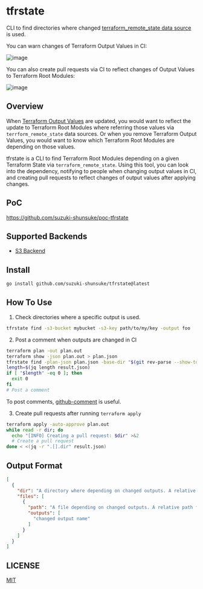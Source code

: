 # tfrstate

CLI to find directories where changed [terraform_remote_state data source](https://developer.hashicorp.com/terraform/language/state/remote-state-data) is used.

You can warn changes of Terraform Output Values in CI:

![image](https://github.com/user-attachments/assets/128ee2ee-1e69-4303-b835-2e963b519c58)

You can also create pull requests via CI to reflect changes of Output Values to Terraform Root Modules:

![image](https://github.com/user-attachments/assets/2e1900a2-49af-4574-b342-95cf0ba38225)

## Overview

When [Terraform Output Values](https://developer.hashicorp.com/terraform/language/values/outputs) are updated, you would want to reflect the update to Terraform Root Modules where referring those values via `terrform_remote_state` data sources.
Or when you remove Terraform Output Values, you would want to know which Terraform Root Modules are depending on those values.

tfrstate is a CLI to find Terraform Root Modules depending on a given Terraform State via `terraform_remote_state`.
Using this tool, you can look into the dependency, notifying to people when changing output values in CI, and creating pull requests to reflect changes of output values after applying changes.

## PoC

https://github.com/suzuki-shunsuke/poc-tfrstate

## Supported Backends

- [S3 Backend](https://developer.hashicorp.com/terraform/language/backend/s3)

## Install

```sh
go install github.com/suzuki-shunsuke/tfrstate@latest
```

## How To Use

1. Check directories where a specific output is used.

```sh
tfrstate find -s3-bucket mybucket -s3-key path/to/my/key -output foo
```

2. Post a comment when outputs are changed in CI

```sh
terraform plan -out plan.out
terraform show -json plan.out > plan.json
tfrstate find -plan-json plan.json -base-dir "$(git rev-parse --show-toplevel)" > result.json
length=$(jq length result.json)
if [ "$length" -eq 0 ]; then
  exit 0
fi
# Post a comment
```

To post comments, [github-comment](https://github.com/suzuki-shunsuke/github-comment) is useful.

3. Create pull requests after running `terraform apply`

```sh
terraform apply -auto-approve plan.out
while read -r dir; do
  echo "[INFO] Creating a pull request: $dir" >&2
  # Create a pull request
done < <(jq -r ".[].dir" result.json)
```

## Output Format

```json
[
  {
    "dir": "A directory where depending on changed outputs. A relative path from the base directory",
    "files": [
      {
        "path": "A file depending on changed outputs. A relative path from dir",
        "outputs": [
          "changed output name"
        ]
      }
    ]
  }
]

```

## LICENSE

[MIT](LICENSE)
